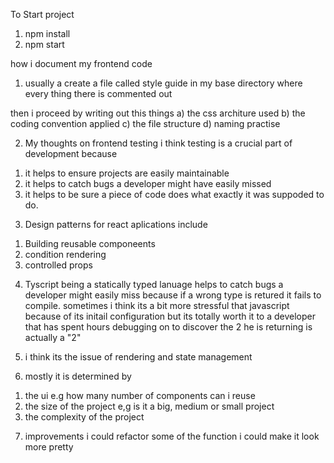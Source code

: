 To Start project

1) npm install
2) npm start

how i document my frontend code
1) usually a create a file called style guide in my  base directory
where every thing there is commented out

then i proceed by writing out this things 
a) the css architure used
b) the coding convention applied
c) the file structure
d) naming practise


2. My thoughts on frontend testing
i think testing is a crucial part of development because
1) it helps to ensure projects are easily maintainable
2) it helps to catch bugs a developer might have easily missed
3) it helps to be sure a piece of code does what exactly it was suppoded to do.

3. Design patterns for react aplications include

1) Building reusable componeents
2) condition rendering
3) controlled props

4. Tyscript being a statically typed lanuage helps to catch bugs a developer might easily miss because if a wrong type is retured it fails to compile. sometimes i think its a bit more stressful that javascript because of its initail configuration but its totally worth it to a developer that has spent hours debugging on to discover the 2 he is returning is actually a "2"

5. i think its the issue of rendering and state management

6. mostly it is determined by 
1) the ui e.g how many number of components can i reuse
2) the size of the project e,g is it a big, medium or small project 
3) the complexity of the project 

7. improvements
i could refactor some of the  function
i could make it look more pretty
